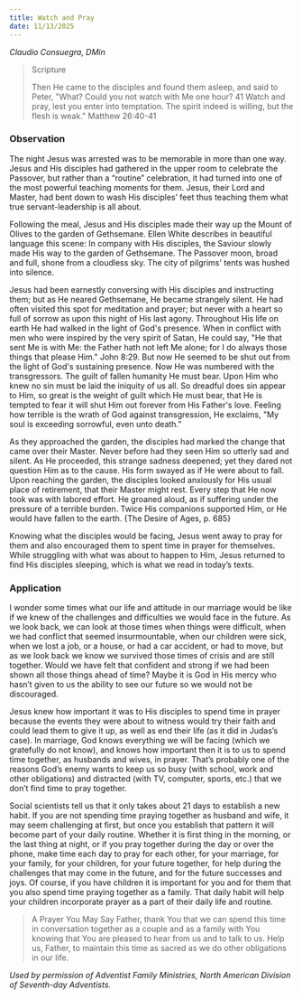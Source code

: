 ```yaml
---
title: Watch and Pray
date: 11/13/2025
---
```


_Claudio Consuegra, DMin_

> <p>Scripture</p>
> Then He came to the disciples and found them asleep, and said to Peter, "What? Could you not watch with Me one hour? 41 Watch and pray, lest you enter into temptation. The spirit indeed is willing, but the flesh is weak." Matthew 26:40-41

### Observation

The night Jesus was arrested was to be memorable in more than one way. Jesus and His disciples had gathered in the upper room to celebrate the Passover, but rather than a “routine” celebration, it had turned into one of the most powerful teaching moments for them. Jesus, their Lord and Master, had bent down to wash His disciples’ feet thus teaching them what true servant-leadership is all about.

Following the meal, Jesus and His disciples made their way up the Mount of Olives to the garden of Gethsemane. Ellen White describes in beautiful language this scene: In company with His disciples, the Saviour slowly made His way to the garden of Gethsemane. The Passover moon, broad and full, shone from a cloudless sky. The city of pilgrims' tents was hushed into silence.

Jesus had been earnestly conversing with His disciples and instructing them; but as He neared Gethsemane, He became strangely silent. He had often visited this spot for meditation and prayer; but never with a heart so full of sorrow as upon this night of His last agony. Throughout His life on earth He had walked in the light of God's presence. When in conflict with men who were inspired by the very spirit of Satan, He could say, "He that sent Me is with Me: the Father hath not left Me alone; for I do always those things that please Him." John 8:29. But now He seemed to be shut out from the light of God's sustaining presence. Now He was numbered with the transgressors. The guilt of fallen humanity He must bear. Upon Him who knew no sin must be laid the iniquity of us all. So dreadful does sin appear to Him, so great is the weight of guilt which He must bear, that He is tempted to fear it will shut Him out forever from His Father's love. Feeling how terrible is the wrath of God against transgression, He exclaims, "My soul is exceeding sorrowful, even unto death.”

As they approached the garden, the disciples had marked the change that came over their Master. Never before had they seen Him so utterly sad and silent. As He proceeded, this strange sadness deepened; yet they dared not question Him as to the cause. His form swayed as if He were about to fall. Upon reaching the garden, the disciples looked anxiously for His usual place of retirement, that their Master might rest. Every step that He now took was with labored effort. He groaned aloud, as if suffering under the pressure of a terrible burden. Twice His companions supported Him, or He would have fallen to the earth. {The Desire of Ages, p. 685}

Knowing what the disciples would be facing, Jesus went away to pray for them and also encouraged them to spent time in prayer for themselves. While struggling with what was about to happen to Him, Jesus returned to find His disciples sleeping, which is what we read in today’s texts.

### Application

I wonder some times what our life and attitude in our marriage would be like if we knew of the challenges and difficulties we would face in the future. As we look back, we can look at those times when things were difficult, when we had conflict that seemed insurmountable, when our children were sick, when we lost a job, or a house, or had a car accident, or had to move, but as we look back we know we survived those times of crisis and are still together. Would we have felt that confident and strong if we had been shown all those things ahead of time? Maybe it is God in His mercy who hasn’t given to us the ability to see our future so we would not be discouraged.

Jesus knew how important it was to His disciples to spend time in prayer because the events they were about to witness would try their faith and could lead them to give it up, as well as end their life (as it did in Judas’s case). In marriage, God knows everything we will be facing (which we gratefully do not know), and knows how important then it is to us to spend time together, as husbands and wives, in prayer. That’s probably one of the reasons God’s enemy wants to keep us so busy (with school, work and other obligations) and distracted (with TV, computer, sports, etc.) that we don’t find time to pray together.

Social scientists tell us that it only takes about 21 days to establish a new habit. If you are not spending time praying together as husband and wife, it may seem challenging at first, but once you establish that pattern it will become part of your daily routine. Whether it is first thing in the morning, or the last thing at night, or if you pray together during the day or over the phone, make time each day to pray for each other, for your marriage, for your family, for your children, for your future together, for help during the challenges that may come in the future, and for the future successes and joys. Of course, if you have children it is important for you and for them that you also spend time praying together as a family. That daily habit will help your children incorporate prayer as a part of their daily life and routine.

> <callout>A Prayer You May Say</callout>
> Father, thank You that we can spend this time in conversation together as a couple and as a family with You knowing that You are pleased to hear from us and to talk to us. Help us, Father, to maintain this time as sacred as we do other obligations in our life.

_Used by permission of Adventist Family Ministries, North American Division of Seventh-day Adventists._